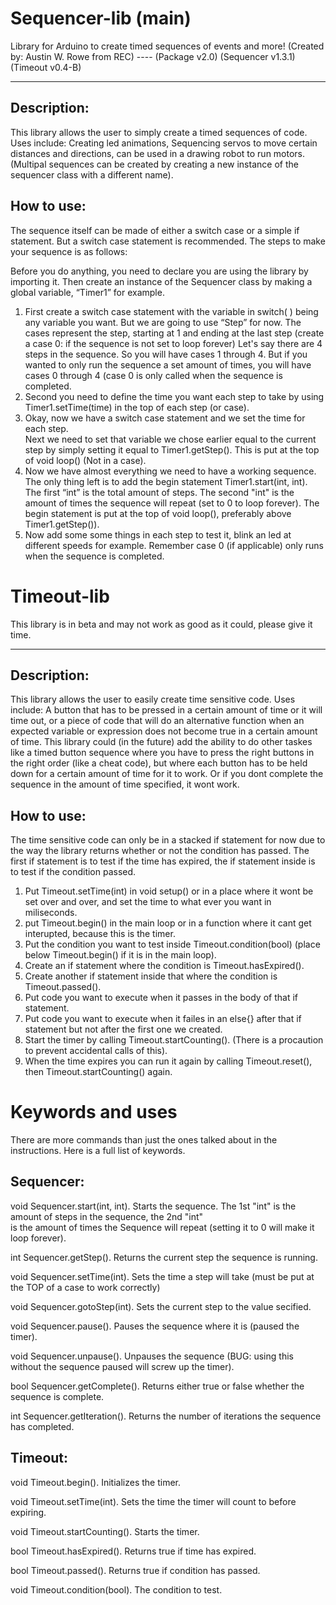Sequencer-lib (main)
====================


Library for Arduino to create timed sequences of events and more! 
(Created by: Austin W. Rowe from REC) ----
(Package v2.0) (Sequencer v1.3.1) (Timeout v0.4-B)
*******************************************************************************
Description:
--------
 This library allows the user to simply create a timed sequences of code.  Uses include:  Creating led animations, Sequencing servos to move certain distances and directions, can be used in a drawing robot to run motors.  (Multipal sequences can be created by creating a new instance of the sequencer class with a different name). 


How to use:
---------
 The sequence itself can be made of either a switch case or a simple if statement. 
But a switch case statement is recommended.  The steps to make your sequence is as follows:

Before you do anything, you need to declare you are using the library by importing it. 
Then create an instance of the Sequencer class by making a global variable, “Timer1” for example.

1. First create a switch case statement with the variable in switch( ) being any variable you want.
 But we are going to use “Step” for now.  The cases represent the step, starting at 1
 and ending at the last step (create a case 0: if the sequence is not set to loop forever)
 Let's say there are 4 steps in the sequence.  So you will have cases 1 through 4. But if you wanted to only run the
 sequence a set amount of times, you will have cases 0 through 4 (case 0 is only called when the sequence is 
 completed.
2. Second you need to define the time you want each step to take by using Timer1.setTime(time) 
 in the top of each step (or case).
3. Okay, now we have a switch case statement and we set the time for each step.  
 Next we need to set that variable we chose earlier equal to the current step by simply setting it equal
 to Timer1.getStep().  This is put at the top of void loop() (Not in a case).
4. Now we have almost everything we need to have a working sequence. The only thing left is to
 add the begin statement Timer1.start(int, int). The first “int” is the total amount of steps.  The
 second "int" is the amount of times the sequence will repeat (set to 0 to loop forever).
 The begin statement is put at the top of void loop(), preferably above Timer1.getStep()).
5. Now add some some things in each step to test it, blink an led at different speeds for example.
   Remember case 0 (if applicable) only runs when the sequence is completed.


Timeout-lib
============

This library is in beta and may not work as good as it could, please give it time.
***

Description:
--------
 This library allows the user to easily create time sensitive code.  Uses include: A button that has to be pressed in a certain amount of time or it will time out, or a piece of code that will do an alternative function when an expected variable or expression does not become true in a certain amount of time.  This library could (in the future) add the ability to do other taskes like a timed button sequence where you have to press the right buttons in the right order (like a cheat code), but where each button has to be held down for a certain amount of time for it to work.  Or if you dont complete the sequence in the amount of time specified, it wont work.

How to use:
--------
 The time sensitive code can only be in a stacked if statement for now due to the way the library returns whether or not the condition has passed.  The first if statement is to test if the time has expired, the if statement inside is
to test if the condition passed.

1. Put Timeout.setTime(int) in void setup() or in a place where it wont be set over and over, and set the time to 
what ever you want in miliseconds.
2. put Timeout.begin() in the main loop or in a function where it cant get interupted, because this is the timer.
3. Put the condition you want to test inside Timeout.condition(bool) (place below Timeout.begin() if it is in the main loop).
3. Create an if statement where the condition is Timeout.hasExpired().
4. Create another if statement inside that where the condition is Timeout.passed().
5. Put code you want to execute when it passes in the body of that if statement.
6. Put code you want to execute when it failes in an else{} after that if statement but not after the first one we
created.
7. Start the timer by calling Timeout.startCounting().  (There is a procaution to prevent accidental calls of this).
8. When the time expires you can run it again by calling Timeout.reset(), then Timeout.startCounting() again.


Keywords and uses
===================

There are more commands than just the ones talked about in the instructions.  Here is a full list of keywords.

Sequencer:
--------

void Sequencer.start(int, int).   Starts the sequence. The 1st "int" is the amount of steps in the sequence, the 2nd "int"  
                              is the amount of times the Sequence will repeat (setting it to 0 will make it loop 
                              forever).

 int Sequencer.getStep().   Returns the current step the sequence is running.

 void Sequencer.setTime(int).   Sets the time a step will take (must be put at the TOP of a case to work correctly)

 void Sequencer.gotoStep(int).   Sets the current step to the value secified.

 void Sequencer.pause().   Pauses the sequence where it is (paused the timer).

 void Sequencer.unpause().   Unpauses the sequence (BUG: using this without the sequence paused will screw up the timer).
 
 bool Sequencer.getComplete().   Returns either true or false whether the sequence is complete.
 
 int Sequencer.getIteration().   Returns the number of iterations the sequence has completed.
 
 Timeout:
 --------
 void Timeout.begin().   Initializes the timer.
 
 void Timeout.setTime(int).   Sets the time the timer will count to before expiring.
 
 void Timeout.startCounting().   Starts the timer.
 
 bool Timeout.hasExpired().   Returns true if time has expired.
 
 bool Timeout.passed().  Returns true if condition has passed.
 
 void Timeout.condition(bool).  The condition to test.



